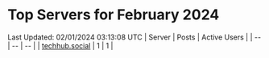 # Top Servers for February 2024
Last Updated: 02/01/2024 03:13:08 UTC
| Server | Posts | Active Users |
| -- | -- | -- |
| [techhub.social](https://techhub.social/tags/PowerShell) | 1 | 1 |
